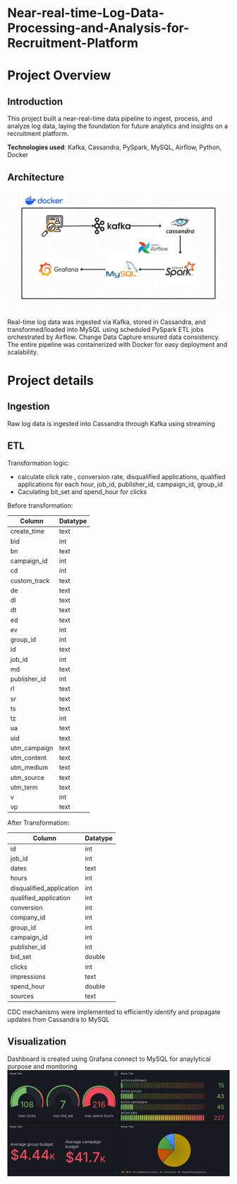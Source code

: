 # Near-real-time-Log-Data-Processing-and-Analysis-for-Recruitment-Platform

# Project Overview
## Introduction
This project built a near-real-time data pipeline to ingest, process, and analyze log data, laying the foundation for future analytics and insights on a recruitment platform.

**Technologies used**: Kafka, Cassandra, PySpark, MySQL, Airflow, Python, Docker

## Architecture
![project-pipeline](https://github.com/hien2706/Near-real-time-Log-Data-Processing-and-Analysis-for-Recruitment-Platform/blob/main/images/pipeline-architecture.jpg)

Real-time log data was ingested via Kafka, stored in Cassandra, and transformed/loaded into MySQL using scheduled PySpark ETL jobs orchestrated by Airflow. Change Data Capture ensured data consistency. The entire pipeline was containerized with Docker for easy deployment and scalability.

# Project details
## Ingestion
Raw log data is ingested into Cassandra through Kafka using streaming
## ETL
Transformation logic: 
- calculate click rate , conversion rate, disqualified applications, qualified applications for each hour, job_id, publisher_id, campaign_id, group_id
- Caculating bit_set and spend_hour for clicks

Before transformation:

| Column          | Datatype |
|-----------------|----------|
| create_time     | text     |
| bid             | int      |
| bn              | text     |
| campaign_id     | int      |
| cd              | int      |
| custom_track    | text     |
| de              | text     |
| dl              | text     |
| dt              | text     |
| ed              | text     |
| ev              | int      |
| group_id        | int      |
| id              | text     |
| job_id          | int      |
| md              | text     |
| publisher_id    | int      |
| rl              | text     |
| sr              | text     |
| ts              | text     |
| tz              | int      |
| ua              | text     |
| uid             | text     |
| utm_campaign    | text     |
| utm_content     | text     |
| utm_medium      | text     |
| utm_source      | text     |
| utm_term        | text     |
| v               | int      |
| vp              | text     |

After Transformation:

| Column                  | Datatype |
|--------------------------|----------|
| id                       | int      |
| job_id                   | int      |
| dates                    | text     |
| hours                    | int      |
| disqualified_application | int      |
| qualified_application    | int      |
| conversion               | int      |
| company_id               | int      |
| group_id                 | int      |
| campaign_id              | int      |
| publisher_id             | int      |
| bid_set                  | double   |
| clicks                   | int      |
| impressions              | text     |
| spend_hour               | double   |
| sources                  | text     |

CDC mechanisms were implemented to efficiently identify and propagate updates from Cassandra to MySQL

## Visualization
Dashboard is created using Grafana connect to MySQL for anaylytical purpose and monitoring
![grafana-dashboard](https://github.com/hien2706/Near-real-time-Log-Data-Processing-and-Analysis-for-Recruitment-Platform/blob/main/images/grafana-dashboard.jpg)
